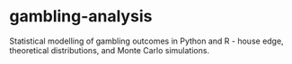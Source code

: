 # gambling-analysis
Statistical modelling of gambling outcomes in Python and R - house edge, theoretical distributions, and Monte Carlo simulations.
